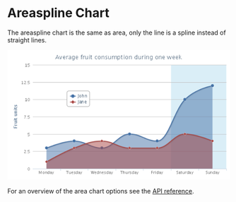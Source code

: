Areaspline Chart
================

The areaspline chart is the same as area, only the line is a spline instead of straight lines.

![areaspline.png](areaspline.png)

For an overview of the area chart options see the [API reference](https://api.highcharts.com/highcharts/plotOptions.areaspline).